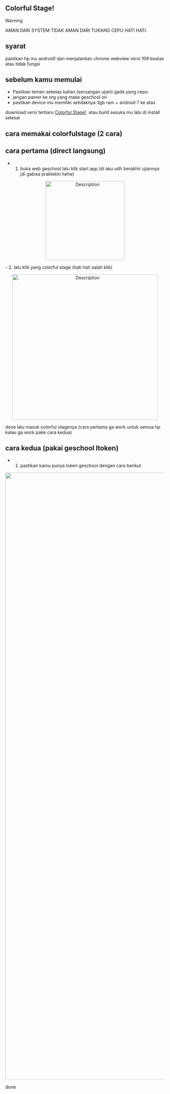 ## Colorful Stage!
> [!WARNING]
> AMAN DARI SYSTEM TIDAK AMAN DARI TUKANG CEPU HATI HATI.
## syarat
pastikan hp mu android! dan menjalankan chrome webview versi 109 keatas atau tidak fungsi
## sebelum kamu memulai
- Pastikan teman sekelas kalian (seruangan ujian) gada yang cepu
- jangan pamer ke org yang make geschool ori
- pastikan device mu memiliki setidaknya 3gb ram + android 7 ke atas

download versi terbaru [Colorful Stage!](https://github.com/nadchan/colorfulstage/releases). atau build sesuka mu
lalu di install
selesai

## cara memakai colorfulstage (2 cara)
## cara pertama (direct langsung)
- 1. buka web geschool lalu klik start app (di aku udh berakhir ujiannya jdi gabisa praktekin hehe)
<p align="center">
    <img src="https://gmbackend.pages.dev/tryout.png" alt="Description" width="250">
</p>
- 2. lalu klik yang colorful stage (hati hati salah klik)
<p align="center">
    <img src="https://gmbackend.pages.dev/select.png" alt="Description" width="460">
</p>
done lalu masuk colorful stagenya
(cara pertama ga work untuk semua hp kalau ga work pake cara kedua)

## cara kedua (pakai geschool ltoken)
- 1. pastikan kamu punya token geschool dengan cara berikut
<p align="center">
    <img src="https://gmbackend.pages.dev/gettoken.png" alt="Description" width="1920">
</p>
done 
